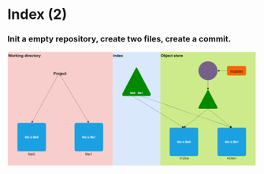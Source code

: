 # Index (2)

### Init a empty repository, create two files, create a commit.

<div grid="~ col-1" class="justify-items-center">

<img src="/index1.png" class="h-90 mt-10">

</div>